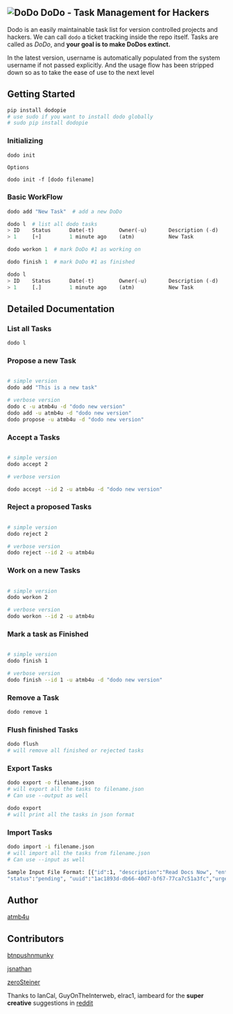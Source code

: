 ![DoDo](https://github.com/atmb4u/dodo/blob/master/logo.png?raw=true)
DoDo - Task Management for Hackers
----------------------------------

Dodo is an easily maintainable task list for version controlled projects and hackers. We can call `dodo`  a ticket tracking inside the repo itself.
Tasks are called as *DoDo*, and __your goal is to make DoDos extinct.__

In the latest version, username is automatically populated from the system username if not passed explicitly. And the usage flow has been stripped down so as to take the ease of use to the next level


## Getting Started

```python
pip install dodopie
# use sudo if you want to install dodo globally
# sudo pip install dodopie
```

### Initializing

```python
dodo init
```
    Options

    dodo init -f [dodo filename]


### Basic WorkFlow


```python
dodo add "New Task"  # add a new DoDo
```
``` python
dodo l  # list all dodo tasks
> ID	Status		Date(-t)	    Owner(-u)		Description (-d)
> 1	    [+]		    1 minute ago	(atm)		    New Task
```
```python
dodo workon 1  # mark DoDo #1 as working on
```
```python
dodo finish 1  # mark DoDo #1 as finished
```
```python
dodo l
> ID	Status		Date(-t)	    Owner(-u)		Description (-d)
> 1	    [.]		    1 minute ago	(atm)		    New Task
```

## Detailed Documentation

### List all Tasks
```python
dodo l
```

### Propose a new Task
```bash

# simple version
dodo add "This is a new task"

# verbose version
dodo c -u atmb4u -d "dodo new version"
dodo add -u atmb4u -d "dodo new version"
dodo propose -u atmb4u -d "dodo new version"
```

### Accept a Tasks
```bash

# simple version
dodo accept 2

# verbose version

dodo accept --id 2 -u atmb4u -d "dodo new version"
```

### Reject a proposed Tasks
```bash

# simple version
dodo reject 2

# verbose version
dodo reject --id 2 -u atmb4u
```

### Work on a new Tasks
```bash

# simple version
dodo workon 2

# verbose version
dodo workon --id 2 -u atmb4u
```

### Mark a task as Finished
```bash

# simple version
dodo finish 1

# verbose version
dodo finish --id 1 -u atmb4u -d "dodo new version"
```

### Remove a Task
```bash
dodo remove 1
```

### Flush finished Tasks
```bash
dodo flush
# will remove all finished or rejected tasks
```

### Export Tasks
```bash
dodo export -o filename.json
# will export all the tasks to filename.json
# Can use --output as well

dodo export
# will print all the tasks in json format
```

### Import Tasks
```bash
dodo import -i filename.json
# will import all the tasks from filename.json
# Can use --input as well

Sample Input File Format: [{"id":1, "description":"Read Docs Now", "entry":"20150405T020324Z",
"status":"pending", "uuid":"1ac1893d-db66-40d7-bf67-77ca7c51a3fc","urgency":"0"}]
```


## Author

[atmb4u](https://github.com/atmb4u)

## Contributors

[btnpushnmunky](https://github.com/btnpushnmunky)

[jsnathan](https://github.com/jsnathan)

[zeroSteiner](https://github.com/zeroSteiner)


Thanks to IanCal, GuyOnTheInterweb, elrac1, iambeard for the **super creative** suggestions in [reddit](http://www.reddit.com/r/coding/comments/2zgie7/dodo_task_management_for_developers/)
